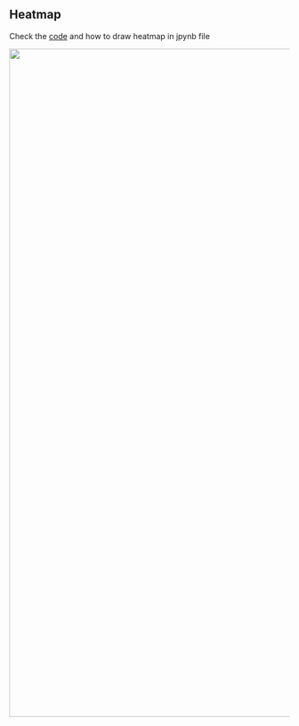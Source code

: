 ## Heatmap

Check the [code](https://github.com/vanngocthuyla/Data_Analysis/blob/gh-pages/scripts/jpynb/Heatmap.ipynb) and how to draw heatmap in jpynb file

<img src='https://vanngocthuyla.github.io/Data_Analysis/images/omics/Heatmap.jpg' width="1200">
